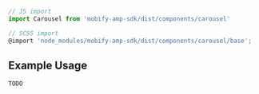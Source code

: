 ```js
// JS import
import Carousel from 'mobify-amp-sdk/dist/components/carousel'

// SCSS import
@import 'node_modules/mobify-amp-sdk/dist/components/carousel/base';
```


## Example Usage

    TODO
